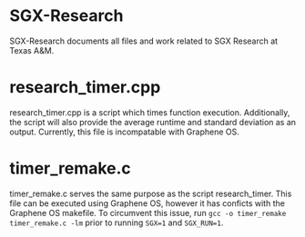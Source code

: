 # SGX-Research
SGX-Research documents all files and work related to SGX Research at Texas A&M. 

# research_timer.cpp
research_timer.cpp is a script which times function execution. Additionally, the 
script will also provide the average runtime and standard deviation as an output.
Currently, this file is incompatable with Graphene OS.  

# timer_remake.c
timer_remake.c serves the same purpose as the script research_timer. This file
can be executed using Graphene OS, however it has conficts with the Graphene OS makefile.
To circumvent this issue, run `gcc -o timer_remake timer_remake.c -lm` prior to running `SGX=1` and `SGX_RUN=1`.

